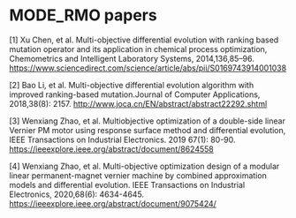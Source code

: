 # MODE_RMO papers

[1] Xu Chen, et al. Multi-objective differential evolution with ranking based mutation operator and its application in chemical process optimization, Chemometrics and Intelligent Laboratory Systems, 2014,136,85–96.
https://www.sciencedirect.com/science/article/abs/pii/S0169743914001038

[2] Bao Li, et al. Multi-objective differential evolution algorithm with improved ranking-based mutation.Journal of Computer Applications, 2018,38(8): 2157. http://www.joca.cn/EN/abstract/abstract22292.shtml

[3] Wenxiang Zhao, et al. Multiobjective optimization of a double-side linear Vernier PM motor using response surface method and differential evolution, IEEE Transactions on Industrial Electronics. 2019 67(1): 80-90. https://ieeexplore.ieee.org/abstract/document/8624558

[4] Wenxiang Zhao, et al. Multi-objective optimization design of a modular linear permanent-magnet vernier machine by combined approximation models and differential evolution. IEEE Transactions on Industrial Electronics, 2020,68(6): 4634-4645. https://ieeexplore.ieee.org/abstract/document/9075424/
